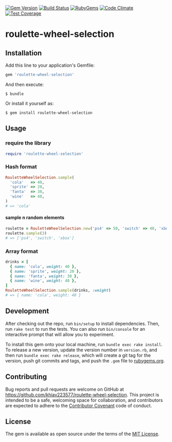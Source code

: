 [![Gem Version](https://img.shields.io/gem/v/roulette-wheel-selection.svg?style=flat)](https://rubygems.org/gems/roulette-wheel-selection)
[![Build Status](https://github.com/khiav223577/roulette-wheel-selection/workflows/Ruby/badge.svg)](https://github.com/khiav223577/roulette-wheel-selection/actions)
[![RubyGems](http://img.shields.io/gem/dt/roulette-wheel-selection.svg?style=flat)](https://rubygems.org/gems/roulette-wheel-selection)
[![Code Climate](https://codeclimate.com/github/khiav223577/roulette-wheel-selection/badges/gpa.svg)](https://codeclimate.com/github/khiav223577/roulette-wheel-selection)
[![Test Coverage](https://codeclimate.com/github/khiav223577/roulette-wheel-selection/badges/coverage.svg)](https://codeclimate.com/github/khiav223577/roulette-wheel-selection/coverage)

# roulette-wheel-selection


## Installation

Add this line to your application's Gemfile:

```ruby
gem 'roulette-wheel-selection'
```

And then execute:

    $ bundle

Or install it yourself as:

    $ gem install roulette-wheel-selection

## Usage

### require the library
```rb
require 'roulette-wheel-selection'
```

### Hash format

```rb
RouletteWheelSelection.sample(
  'cola'   => 40,
  'sprite' => 20,
  'fanta'  => 30,
  'wine'   => 40,
)
# => 'cola'
```

#### sample n random elements

```rb
roulette = RouletteWheelSelection.new('ps4' => 50, 'switch' => 40, 'xbox' => 30)
roulette.sample(3)
# => ['ps4', 'switch', 'xbox']
```

### Array format

```rb
drinks = [
  { name: 'cola', weight: 40 },
  { name: 'sprite', weight: 20 },
  { name: 'fanta', weight: 30 },
  { name: 'wine', weight: 40 },
]
RouletteWheelSelection.sample(drinks, :weight)
# => { name: 'cola', weight: 40 }
```

## Development

After checking out the repo, run `bin/setup` to install dependencies. Then, run `rake test` to run the tests. You can also run `bin/console` for an interactive prompt that will allow you to experiment.

To install this gem onto your local machine, run `bundle exec rake install`. To release a new version, update the version number in `version.rb`, and then run `bundle exec rake release`, which will create a git tag for the version, push git commits and tags, and push the `.gem` file to [rubygems.org](https://rubygems.org).

## Contributing

Bug reports and pull requests are welcome on GitHub at https://github.com/khiav223577/roulette-wheel-selection. This project is intended to be a safe, welcoming space for collaboration, and contributors are expected to adhere to the [Contributor Covenant](http://contributor-covenant.org) code of conduct.


## License

The gem is available as open source under the terms of the [MIT License](http://opensource.org/licenses/MIT).

